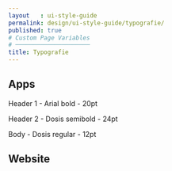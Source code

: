 ```yaml
---
layout   : ui-style-guide
permalink: design/ui-style-guide/typografie/
published: true
# Custom Page Variables
# ─────────────────────
title: Typografie
---
```

## Apps
<p class="tekst_arial"> Header 1 - Arial bold - 20pt</p>
<p class="tekst_dosis_H2"> Header 2 - Dosis semibold - 24pt</p>
<p class="tekst_dosis_B"> Body - Dosis regular - 12pt</p>

## Website


